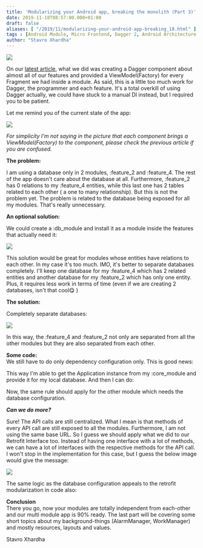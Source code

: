 ```yaml
---
title: 'Modularizing your Android app, breaking the monolith (Part 3)'
date: 2019-11-18T08:57:00.000+01:00
draft: false
aliases: [ "/2019/11/modularizing-your-android-app-breaking_18.html" ]
tags : [Android Module, Micro Frontend, Dagger 2, Android Architecture Components, Android Multi Module]
author: "Stavro Xhardha"
---
```


[![](https://1.bp.blogspot.com/-GBV568I-KFA/XcwRO6JVtHI/AAAAAAAAQVI/nYR476_JLPMxX7GSTrd_GguoZKi2snKxQCLcBGAsYHQ/s1600/florian-van-duyn-zE6ivbPzPGU-unsplash.jpg)](https://1.bp.blogspot.com/-GBV568I-KFA/XcwRO6JVtHI/AAAAAAAAQVI/nYR476_JLPMxX7GSTrd_GguoZKi2snKxQCLcBGAsYHQ/s1600/florian-van-duyn-zE6ivbPzPGU-unsplash.jpg)

  
On our [latest article](https://www.coroutinedispatcher.com/2019/11/modularizing-your-android-app-breaking_11.html), what we did was creating a Dagger component about almost all of our features and provided a ViewModel(Factory) for every Fragment we had inside a module. As said, this is a little too much work for Dagger, the programmer and each feature. It's a total overkill of using Dagger actually, we could have stuck to a manual DI instead, but I required you to be patient.  
  
Let me remind you of the current state of the app:  
  

[![](https://1.bp.blogspot.com/-a-sO59Lwxuo/XcwZC1uh7RI/AAAAAAAAQVg/mp8LCb606mwT452LTpcEsgB7jmhTUP-3wCLcBGAsYHQ/s1600/Part3Uncrashed%2B%25281%2529.jpg)](https://1.bp.blogspot.com/-a-sO59Lwxuo/XcwZC1uh7RI/AAAAAAAAQVg/mp8LCb606mwT452LTpcEsgB7jmhTUP-3wCLcBGAsYHQ/s1600/Part3Uncrashed%2B%25281%2529.jpg)

  
_For simplicity I'm not saying in the picture that each component brings a ViewModel(Factory) to the component, please check the previous article if you are confused._  
  
**The problem:**  
  
I am using a database only in 2 modules, :feature\_2 and :feature\_4. The rest of the app doesn't care about the database at all. Furthermore, :feature\_2 has 0 relations to my :feature\_4 entities, while this last one has 2 tables related to each other ( a one to many relationship). But this is not the problem yet. The problem is related to the database being exposed for all my modules. That's really unnecessary.  
  
**An optional solution:**  
  
We could create a :db\_module and install it as a module inside the features that actually need it:  
  

[![](https://1.bp.blogspot.com/-0Nc6MuocZOk/XcwZt_g2EnI/AAAAAAAAQVo/aDQOaa9QRdYjJtImzVW-Uk3z2xo5cgGgwCLcBGAsYHQ/s1600/Part3Uncrashed%2B%25282%2529.jpg)](https://1.bp.blogspot.com/-0Nc6MuocZOk/XcwZt_g2EnI/AAAAAAAAQVo/aDQOaa9QRdYjJtImzVW-Uk3z2xo5cgGgwCLcBGAsYHQ/s1600/Part3Uncrashed%2B%25282%2529.jpg)

  
This solution would be great for modules whose entities have relations to each other. In my case it's too much. IMO, it's better to separate databases completely. I'll keep one database for my :feature\_4 which has 2 related entities and another database for my :feature\_2 which has only one entity. Plus, it requires less work in terms of time (even if we are creating 2 databases, isn't that cool😋 )  
  
**The solution:**  
  
Completely separate databases:  
  

[![](https://1.bp.blogspot.com/-O4FfVxF50Sc/XcwbedWRPVI/AAAAAAAAQV0/fZg-mKVAXlsi_haxQSKLBg_RAe_zEk_ogCLcBGAsYHQ/s1600/Part3Uncrashed%2B%25283%2529.jpg)](https://1.bp.blogspot.com/-O4FfVxF50Sc/XcwbedWRPVI/AAAAAAAAQV0/fZg-mKVAXlsi_haxQSKLBg_RAe_zEk_ogCLcBGAsYHQ/s1600/Part3Uncrashed%2B%25283%2529.jpg)

  
In this way, the :feature\_4 and :feature\_2 not only are separated from all the other modules but they are also separated from each other.  
  
**Some code:**  
We still have to do only dependency configuration only. This is good news:  
  
This way I'm able to get the Application instance from my :core\_module and provide it for my local database. And then I can do:  
  
Now, the same rule should apply for the other module which needs the database configuration.  
  
**_Can we do more?_**  
  
Sure! The API calls are still centralized. What I mean is that methods of every API call are still exposed to all the modules. Furthermore, I am not using the same base URL. So I guess we should apply what we did to our Retrofit Interface too. Instead of having one interface with a lot of methods, we can have a lot of interfaces with the respective methods for the API call. I won't stop in the implementation for this case, but I guess the below image would give the message:  
  

[![](https://1.bp.blogspot.com/-ev0m_pg21sA/XcwjqsTF5II/AAAAAAAAQWA/pUBvMtKpb2QfsR2XZpJ6SZMn890ZfvgwwCLcBGAsYHQ/s1600/Part3Uncrashed%2B%25284%2529.jpg)](https://1.bp.blogspot.com/-ev0m_pg21sA/XcwjqsTF5II/AAAAAAAAQWA/pUBvMtKpb2QfsR2XZpJ6SZMn890ZfvgwwCLcBGAsYHQ/s1600/Part3Uncrashed%2B%25284%2529.jpg)

  
  
The same logic as the database configuration appeals to the retrofit modularization in code also:  
  
  
**Conclusion**  
There you go, now your modules are totally independent from each-other and our multi module app is 90% ready. The last part will be covering some short topics about my background-things (AlarmManager, WorkManager) and mostly resources, layouts and values.  

 Stavro Xhardha
